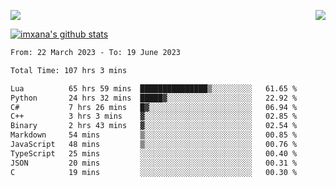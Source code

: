 <p>
  <a href="https://count.getloli.com/"><img src="https://count.getloli.com/get/@xana.readme?theme=moebooru-h"></a>
  <img src="https://weather-icon.journeyad.repl.co/@hangzhou?v=1" align="right">
</p>


<a href="https://github.com/imxana"><img align="center" src="https://github-readme-stats.vercel.app/api?username=imxana&show_icons=true&include_all_commits=true&hide_border=tru&custom_title=imxana%27s%20Github%20Stats" alt="imxana's github stats" /></a> 

<!--START_SECTION:waka-->

```txt
From: 22 March 2023 - To: 19 June 2023

Total Time: 107 hrs 3 mins

Lua          65 hrs 59 mins  ███████████████▒░░░░░░░░░   61.65 %
Python       24 hrs 32 mins  █████▓░░░░░░░░░░░░░░░░░░░   22.92 %
C#           7 hrs 26 mins   █▓░░░░░░░░░░░░░░░░░░░░░░░   06.94 %
C++          3 hrs 3 mins    ▓░░░░░░░░░░░░░░░░░░░░░░░░   02.85 %
Binary       2 hrs 43 mins   ▓░░░░░░░░░░░░░░░░░░░░░░░░   02.54 %
Markdown     54 mins         ▒░░░░░░░░░░░░░░░░░░░░░░░░   00.85 %
JavaScript   48 mins         ▒░░░░░░░░░░░░░░░░░░░░░░░░   00.76 %
TypeScript   25 mins         ░░░░░░░░░░░░░░░░░░░░░░░░░   00.40 %
JSON         20 mins         ░░░░░░░░░░░░░░░░░░░░░░░░░   00.31 %
C            19 mins         ░░░░░░░░░░░░░░░░░░░░░░░░░   00.30 %
```

<!--END_SECTION:waka-->
